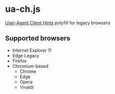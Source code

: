 # ua-ch.js

[User-Agent Client Hints](https://wicg.github.io/ua-client-hints/#interface) polyfill for legacy browsers

## Supported browsers

* Internet Explorer 11
* Edge Legacy
* Firefox
* Chromium-based
  * Chrome
  * Edge
  * Opera
  * Vivaldi
